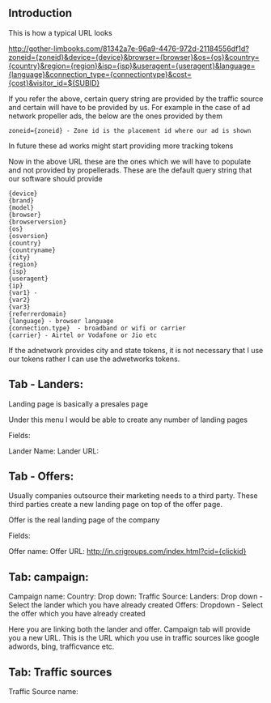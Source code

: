 ## Introduction

This is how a typical URL looks

http://gother-limbooks.com/81342a7e-96a9-4476-972d-21184556df1d?zoneid={zoneid}&device={device}&browser={browser}&os={os}&country={country}&region={region}&isp={isp}&useragent={useragent}&language={language}&connection_type={connectiontype}&cost={cost}&visitor_id=${SUBID}

If you refer the above, certain query string are provided by the traffic source and certain will have to be provided by us. For example in the case of ad network propeller ads, the below are the ones provided by them

```
zoneid={zoneid} - Zone id is the placement id where our ad is shown
```

In future these ad works might start providing more tracking tokens

Now in the above URL these are the ones which we will have to populate and not provided by propellerads. These are the default query string that our software should provide

```
{device}
{brand}
{model}
{browser}
{browserversion}
{os}
{osversion}
{country}
{countryname}
{city}
{region}
{isp}
{useragent}
{ip}
{var1} -
{var2}
{var3}
{referrerdomain} 
{language} - browser language
{connection.type}  - broadband or wifi or carrier
{carrier} - Airtel or Vodafone or Jio etc
```

If the adnetwork provides city and state tokens, it is not necessary that I use our tokens rather I can use the adwetworks tokens.


## Tab - Landers: 

Landing page is basically a presales page

Under this menu I would be able to create any number of landing pages

Fields:

  Lander Name: 
  Lander URL: 
  


## Tab - Offers: 

Usually companies outsource their marketing needs to a third party. These third parties create a new landing page on top of the offer page.

 Offer is the real landing page of the company


Fields:

  Offer name: 
  Offer URL: http://in.crigroups.com/index.html?cid={clickid}


## Tab: campaign: 

  Campaign name: 
  Country: Drop down:
  Traffic Source: 
  Landers: Drop down - Select the lander which you have already created
  Offers: Dropdown - Select the offer which you have already created

  Here you are linking both the lander and offer. Campaign tab will provide you a new URL. This is the URL which you use in traffic sources like google adwords, bing, trafficvance etc.


## Tab: Traffic sources

  Traffic Source name: 





